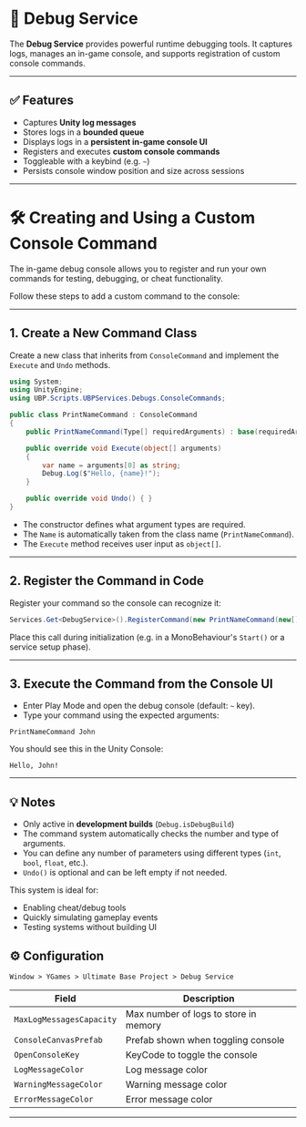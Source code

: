 # 🐞 Debug Service

The **Debug Service** provides powerful runtime debugging tools. It captures logs, manages an in-game console, and supports registration of custom console commands.

---

## ✅ Features

- Captures **Unity log messages**
- Stores logs in a **bounded queue**
- Displays logs in a **persistent in-game console UI**
- Registers and executes **custom console commands**
- Toggleable with a keybind (e.g. `~`)
- Persists console window position and size across sessions

---

# 🛠️ Creating and Using a Custom Console Command

The in-game debug console allows you to register and run your own commands for testing, debugging, or cheat functionality.

Follow these steps to add a custom command to the console:

---

## 1. Create a New Command Class

Create a new class that inherits from `ConsoleCommand` and implement the `Execute` and `Undo` methods.

```csharp
using System;
using UnityEngine;
using UBP.Scripts.UBPServices.Debugs.ConsoleCommands;

public class PrintNameCommand : ConsoleCommand
{
    public PrintNameCommand(Type[] requiredArguments) : base(requiredArguments) {}

    public override void Execute(object[] arguments)
    {
        var name = arguments[0] as string;
        Debug.Log($"Hello, {name}!");
    }

    public override void Undo() { }
}
```

- The constructor defines what argument types are required.
- The `Name` is automatically taken from the class name (`PrintNameCommand`).
- The `Execute` method receives user input as `object[]`.

---

## 2. Register the Command in Code

Register your command so the console can recognize it:

```csharp
Services.Get<DebugService>().RegisterCommand(new PrintNameCommand(new[] { typeof(string) }));
```

Place this call during initialization (e.g. in a MonoBehaviour's `Start()` or a service setup phase).

---

## 3. Execute the Command from the Console UI

- Enter Play Mode and open the debug console (default: `~` key).
- Type your command using the expected arguments:

```
PrintNameCommand John
```

You should see this in the Unity Console:

```
Hello, John!
```

---

## 💡 Notes

- Only active in **development builds** (`Debug.isDebugBuild`)
- The command system automatically checks the number and type of arguments.
- You can define any number of parameters using different types (`int`, `bool`, `float`, etc.).
- `Undo()` is optional and can be left empty if not needed.

This system is ideal for:

- Enabling cheat/debug tools
- Quickly simulating gameplay events
- Testing systems without building UI

## ⚙️ Configuration
```
Window > YGames > Ultimate Base Project > Debug Service
```

| Field | Description |
|---|---|
| `MaxLogMessagesCapacity` | Max number of logs to store in memory |
| `ConsoleCanvasPrefab` | Prefab shown when toggling console |
| `OpenConsoleKey` | KeyCode to toggle the console |
| `LogMessageColor` | Log message color |
| `WarningMessageColor` | Warning message color |
| `ErrorMessageColor` | Error message color |
---